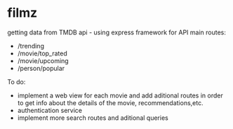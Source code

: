 # filmz

getting data from TMDB api - using express framework for API
main routes:
- /trending
- /movie/top_rated
- /movie/upcoming
- /person/popular

To do:
- implement a web view for each movie and add aditional routes in
order to get info about the details of the movie, recommendations,etc.
- authentication service
- implement more search routes and aditional queries
